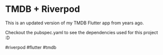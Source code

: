 # TMDB + Riverpod

This is an updated version of my TMDB Flutter app from years ago.

Checkout the pubspec.yaml to see the dependencies used for this project :D

#riverpod #flutter #tmdb
